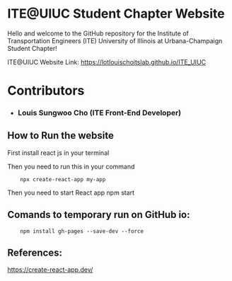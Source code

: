 # ITE@UIUC Student Chapter Website
Hello and welcome to the GitHub repository for the Institute of Transportation Engineers (ITE) University of Illinois at Urbana-Champaign Student Chapter!

ITE@UIUC Website Link: https://lotlouischoitslab.github.io/ITE_UIUC


# Contributors

- ### Louis Sungwoo Cho (ITE Front-End Developer)

## How to Run the website
First install react js in your terminal

Then you need to run this in your command

        npx create-react-app my-app

Then you need to start React app
        npm start

## Comands to temporary run on GitHub io: 

        npm install gh-pages --save-dev --force 
        
## References:
https://create-react-app.dev/

